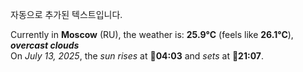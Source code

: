 
자동으로 추가된 텍스트입니다.

<!--START_SECTION:weather:moscow-->
Currently in **Moscow** (RU), the weather is: **25.9°C** (feels like **26.1°C**), ***overcast clouds***<br/>
On *July 13, 2025*, the *sun rises* at 🌅**04:03** and *sets* at 🌇**21:07**.
<!--END_SECTION:weather-->
